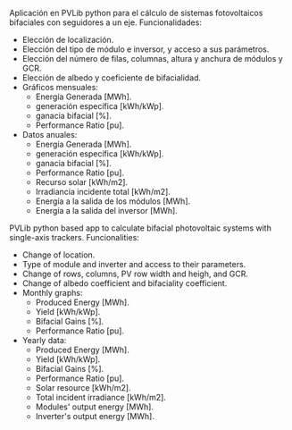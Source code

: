 Aplicación en PVLib python para el cálculo de sistemas fotovoltaicos bifaciales con seguidores a un eje.
Funcionalidades:
- Elección de localización.
- Elección del tipo de módulo e inversor, y acceso a sus parámetros.
- Elección del número de filas, columnas, altura y anchura de módulos y GCR.
- Elección de albedo y coeficiente de bifacialidad.
- Gráficos mensuales:
  - Energía Generada [MWh]. 
  - generación específica [kWh/kWp].
  - ganacia bifacial [%].
  - Performance Ratio [pu].
- Datos anuales:
  - Energía Generada [MWh]. 
  - generación específica [kWh/kWp]. 
  - ganacia bifacial [%].
  - Performance Ratio [pu].
  - Recurso solar [kWh/m2].
  - Irradiancia incidente total [kWh/m2].
  - Energía a la salida de los módulos [MWh].
  - Energía a la salida del inversor [MWh].
 

PVLib python based app to calculate bifacial photovoltaic systems with single-axis trackers.
Funcionalities:
- Change of location.
- Type of module and inverter and access to their parameters.
- Change of rows, columns, PV row width and heigh, and GCR.
- Change of albedo coefficient and bifaciality coefficient.
- Monthly graphs:
  - Produced Energy [MWh]. 
  - Yield [kWh/kWp].
  - Bifacial Gains [%].
  - Performance Ratio [pu].
- Yearly data:
  - Produced Energy [MWh]. 
  - Yield [kWh/kWp].
  - Bifacial Gains [%].
  - Performance Ratio [pu].
  - Solar resource [kWh/m2].
  - Total incident irradiance [kWh/m2].
  - Modules' output energy [MWh].
  - Inverter's output energy [MWh].

